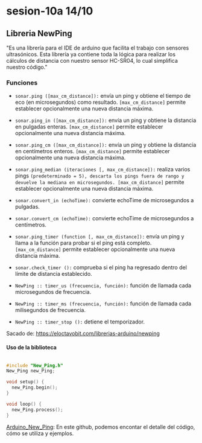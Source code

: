 # sesion-10a 14/10

## Libreria NewPing

"Es una librería para el IDE de arduino que facilita el trabajo con sensores ultrasónicos. Esta librería ya contiene toda la lógica para realizar los cálculos de distancia con nuestro sensor HC-SR04, lo cual simplifica nuestro código." 

### Funciones

- `sonar.ping ([max_cm_distance]):` envía un ping y obtiene el tiempo de eco (en microsegundos) como resultado. `[max_cm_distance]` permite establecer opcionalmente una nueva distancia máxima.

- `sonar.ping_in ([max_cm_distance]):` envía un ping y obtiene la distancia en pulgadas enteras. `[max_cm_distance]` permite establecer opcionalmente una nueva distancia máxima.

- `sonar.ping_cm ([max_cm_distance]):` envía un ping y obtiene la distancia en centímetros enteros. `[max_cm_distance]` permite establecer opcionalmente una nueva distancia máxima.

- `sonar.ping_median (iteraciones [, max_cm_distance]):` realiza varios pings `(predeterminado = 5), descarta los pings fuera de rango y devuelve la mediana en microsegundos. [max_cm_distance]` permite establecer opcionalmente una nueva distancia máxima.

- `sonar.convert_in (echoTime):` convierte echoTime de microsegundos a pulgadas.

- `sonar.convert_cm (echoTime):` convierte echoTime de microsegundos a centímetros.

- `sonar.ping_timer (function [, max_cm_distance]):` envía un ping y llama a la función para probar si el ping está completo. `[max_cm_distance]` permite establecer opcionalmente una nueva distancia máxima.

- `sonar.check_timer ():` comprueba si el ping ha regresado dentro del límite de distancia establecido.

- `NewPing :: timer_us (frecuencia, función):` función de llamada cada microsegundos de frecuencia.

- `NewPing :: timer_ms (frecuencia, función):` función de llamada cada milisegundos de frecuencia.

- `NewPing :: timer_stop ():` detiene el temporizador.


Sacado de: <https://eloctavobit.com/librerias-arduino/newping>

#### Uso de la biblioteca

```cpp

#include "New_Ping.h"
New_Ping new_Ping;

void setup() {
  new_Ping.begin();
}

void loop() {
  new_Ping.process();
}
```

[Arduino_New_Ping](<https://github.com/eliteio/Arduino_New_Ping>): En este github, podemos encontar el detalle del código, cómo se utiliza y ejemplos.
